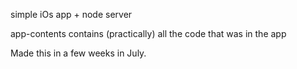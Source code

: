 simple iOs app + node server

app-contents contains (practically) all the code that was in the app 

Made this in a few weeks in July. 
